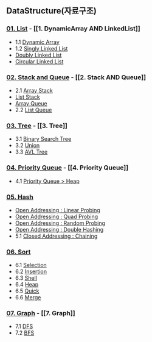 ## DataStructure(자료구조)

### <a href="https://github.com/1Dohyeon/Study-DataStructure/tree/master/01_Lists_with_py">01. List</a> - [[1. DynamicArray AND LinkedList]]
- 1.1 <a href="https://github.com/1Dohyeon/Study-DataStructure/blob/master/01_Lists_with_py/01_DynamicArray.py">Dynamic Array</a>
- 1.2 <a href="https://github.com/1Dohyeon/Study-DataStructure/blob/master/01_Lists_with_py/02_SinglyLinkedList.py">Singly Linked List</a>
- <a href="https://github.com/1Dohyeon/Study-DataStructure/blob/master/01_Lists_with_py/03_DoublyLinkedList.py">Doubly Linked List</a>
- <a href="https://github.com/1Dohyeon/Study-DataStructure/blob/master/01_Lists_with_py/04_CircularLinkedList.py">Circular Linked List</a>

### <a href="https://github.com/1Dohyeon/Study-DataStructure/tree/master/02_stack_and_queue_with_java">02. Stack and Queue</a> - [[2. Stack AND Queue]]
- 2.1 <a href="https://github.com/1Dohyeon/Study-DataStructure/blob/master/02_stack_and_queue_with_java/D1_ArrayStack/ArrayStack.java">Array Stack</a>
- <a href="https://github.com/1Dohyeon/Study-DataStructure/tree/master/02_stack_and_queue_with_java/D2_ListStack">List Stack</a>
- <a href="https://github.com/1Dohyeon/Study-DataStructure/blob/master/02_stack_and_queue_with_java/D3_ArrayQueue/ArrayQueue.java">Array Queue</a>
- 2.2 <a href="https://github.com/1Dohyeon/Study-DataStructure/tree/master/02_stack_and_queue_with_java/D4_ListQueue">List Queue</a>

### <a href="https://github.com/1Dohyeon/Study-DataStructure/tree/master/03_Tree_with_java">03. Tree</a> - [[3. Tree]]
- 3.1 <a href="https://github.com/1Dohyeon/Study-DataStructure/blob/master/03_Tree_with_java/D1_BS_Tree/BST.java">Binary Search Tree</a>
- 3.2 <a href="https://github.com/1Dohyeon/Study-DataStructure/blob/master/03_Tree_with_java/D2_Union/UnionFind.java">Union</a>
- 3.3 <a href="https://github.com/1Dohyeon/Study-DataStructure/blob/master/03_Tree_with_java/D3_AVL/AVL.java">AVL Tree</a>

### <a href="https://github.com/1Dohyeon/Study-DataStructure/tree/master/04_PriorityQ_with_java">04. Priority Queue</a> - [[4. Priority Queue]]
- 4.1 <a href="https://github.com/1Dohyeon/Study-DataStructure/blob/master/04_PriorityQ_with_java/D1_PriorityQ/BHeap.java">Priority Queue > Heap</a>

### <a href="https://github.com/1Dohyeon/Study-DataStructure/tree/master/05_Hash_with_java">05. Hash</a>
- <a href="https://github.com/1Dohyeon/Study-DataStructure/blob/master/05_Hash_with_java/D1_OpenAddressing/LinearProbing.java">Open Addressing : Linear Probing</a>
- <a href="https://github.com/1Dohyeon/Study-DataStructure/blob/master/05_Hash_with_java/D1_OpenAddressing/QuadProbing.java">Open Addressing : Quad Probing</a>
- <a href="https://github.com/1Dohyeon/Study-DataStructure/blob/master/05_Hash_with_java/D1_OpenAddressing/RandomProbing.java">Open Addressing : Random Probing</a>
- <a href="https://github.com/1Dohyeon/Study-DataStructure/blob/master/05_Hash_with_java/D1_OpenAddressing/DoubleHashing.java">Open Addressing : Double Hashing</a>
- 5.1 <a href="https://github.com/1Dohyeon/Study-DataStructure/blob/master/05_Hash_with_java/D2_ClosedAddressing/Chaining.java">Closed Addressing : Chaining</a>

### <a href="https://github.com/1Dohyeon/Study-DataStructure/tree/master/06_sort_with_java">06. Sort</a>
- 6.1 <a href="https://github.com/1Dohyeon/Study-DataStructure/blob/master/06_sort_with_java/D1_Sort/Selection.java">Selection</a>
- 6.2 <a href="https://github.com/1Dohyeon/Study-DataStructure/blob/master/06_sort_with_java/D1_Sort/Insertion.java">Insertion</a>
- 6.3 <a href="https://github.com/1Dohyeon/Study-DataStructure/blob/master/06_sort_with_java/D1_Sort/Shell.java">Shell</a>
- 6.4 <a href="https://github.com/1Dohyeon/Study-DataStructure/blob/master/06_sort_with_java/D1_Sort/Heap.java">Heap</a>
- 6.5 <a href="https://github.com/1Dohyeon/Study-DataStructure/blob/master/06_sort_with_java/D1_Sort/Quick.java">Quick</a>
- 6.6 <a href="https://github.com/1Dohyeon/Study-DataStructure/blob/master/06_sort_with_java/D1_Sort/Merge.java">Merge</a>

### <a href="https://github.com/1Dohyeon/Study-DataStructure/tree/master/07_graph_with_java">07. Graph</a> - [[7. Graph]]
- 7.1 <a href="https://github.com/1Dohyeon/Study-DataStructure/tree/master/07_graph_with_java/D1_DFS">DFS</a>
- 7.2 <a href="https://github.com/1Dohyeon/Study-DataStructure/tree/master/07_graph_with_java/D2_BFS">BFS</a>
